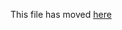 This file has moved [here](https://github.com/facebook/create-react-app/blob/main/packages/crg-template-typescript/template/README.md)
